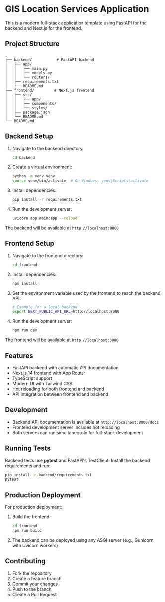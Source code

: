 # GIS Location Services Application

This is a modern full-stack application template using FastAPI for the backend and Next.js for the frontend.

## Project Structure

```
.
├── backend/           # FastAPI backend
│   ├── app/
│   │   ├── main.py
│   │   ├── models.py
│   │   └── routers/
│   ├── requirements.txt
│   └── README.md
├── frontend/         # Next.js frontend
│   ├── src/
│   │   ├── app/
│   │   ├── components/
│   │   └── styles/
│   ├── package.json
│   └── README.md
└── README.md
```

## Backend Setup

1. Navigate to the backend directory:
   ```bash
   cd backend
   ```

2. Create a virtual environment:
   ```bash
   python -m venv venv
   source venv/bin/activate  # On Windows: venv\Scripts\activate
   ```

3. Install dependencies:
   ```bash
   pip install -r requirements.txt
   ```

4. Run the development server:
   ```bash
   uvicorn app.main:app --reload
   ```

The backend will be available at `http://localhost:8000`

## Frontend Setup

1. Navigate to the frontend directory:
   ```bash
   cd frontend
   ```

2. Install dependencies:
   ```bash
   npm install
   ```

3. Set the environment variable used by the frontend to reach the backend API:
   ```bash
   # Example for a local backend
   export NEXT_PUBLIC_API_URL=http://localhost:8000
   ```

4. Run the development server:
   ```bash
   npm run dev
   ```

The frontend will be available at `http://localhost:3000`

## Features

- FastAPI backend with automatic API documentation
- Next.js 14 frontend with App Router
- TypeScript support
- Modern UI with Tailwind CSS
- Hot reloading for both frontend and backend
- API integration between frontend and backend

## Development

- Backend API documentation is available at `http://localhost:8000/docs`
- Frontend development server includes hot reloading
- Both servers can run simultaneously for full-stack development

## Running Tests

Backend tests use **pytest** and FastAPI's TestClient. Install the backend
requirements and run:

```bash
pip install -r backend/requirements.txt
pytest
```

## Production Deployment

For production deployment:

1. Build the frontend:
   ```bash
   cd frontend
   npm run build
   ```

2. The backend can be deployed using any ASGI server (e.g., Gunicorn with Uvicorn workers)

## Contributing

1. Fork the repository
2. Create a feature branch
3. Commit your changes
4. Push to the branch
5. Create a Pull Request 